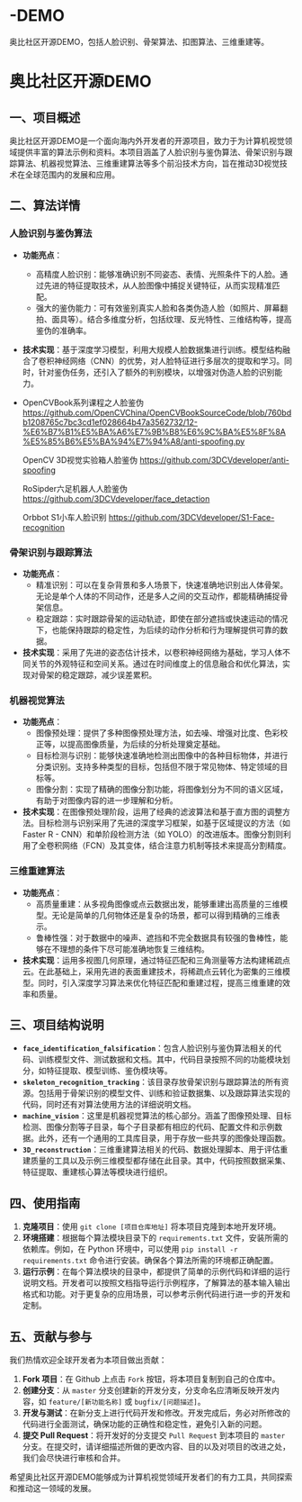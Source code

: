 # -DEMO
奥比社区开源DEMO，包括人脸识别、骨架算法、扣图算法、三维重建等。
# 奥比社区开源DEMO

## 一、项目概述
奥比社区开源DEMO是一个面向海内外开发者的开源项目，致力于为计算机视觉领域提供丰富的算法示例和资料。本项目涵盖了人脸识别与鉴伪算法、骨架识别与跟踪算法、机器视觉算法、三维重建算法等多个前沿技术方向，旨在推动3D视觉技术在全球范围内的发展和应用。

## 二、算法详情

### 人脸识别与鉴伪算法
- **功能亮点**：
    - 高精度人脸识别：能够准确识别不同姿态、表情、光照条件下的人脸。通过先进的特征提取技术，从人脸图像中捕捉关键特征，从而实现精准匹配。
    - 强大的鉴伪能力：可有效鉴别真实人脸和各类伪造人脸（如照片、屏幕翻拍、面具等）。结合多维度分析，包括纹理、反光特性、三维结构等，提高鉴伪的准确率。
- **技术实现**：基于深度学习模型，利用大规模人脸数据集进行训练。模型结构融合了卷积神经网络（CNN）的优势，对人脸特征进行多层次的提取和学习。同时，针对鉴伪任务，还引入了额外的判别模块，以增强对伪造人脸的识别能力。
- 
  OpenCVBook系列课程之人脸鉴伪
  https://github.com/OpenCVChina/OpenCVBookSourceCode/blob/760bdb1208765c7bc3cd1ef028664b47a3562732/12-%E6%B7%B1%E5%BA%A6%E7%9B%B8%E6%9C%BA%E5%8F%8A%E5%85%B6%E5%BA%94%E7%94%A8/anti-spoofing.py
  
  OpenCV 3D视觉实验箱人脸鉴伪
  https://github.com/3DCVdeveloper/anti-spoofing
  
  RoSipder六足机器人人脸鉴伪
  https://github.com/3DCVdeveloper/face_detaction
  
  Orbbot S1小车人脸识别
  https://github.com/3DCVdeveloper/S1-Face-recognition
  
  

### 骨架识别与跟踪算法
- **功能亮点**：
    - 精准识别：可以在复杂背景和多人场景下，快速准确地识别出人体骨架。无论是单个人体的不同动作，还是多人之间的交互动作，都能精确捕捉骨架信息。
    - 稳定跟踪：实时跟踪骨架的运动轨迹，即使在部分遮挡或快速运动的情况下，也能保持跟踪的稳定性，为后续的动作分析和行为理解提供可靠的数据。
- **技术实现**：采用了先进的姿态估计技术，以卷积神经网络为基础，学习人体不同关节的外观特征和空间关系。通过在时间维度上的信息融合和优化算法，实现对骨架的稳定跟踪，减少误差累积。

### 机器视觉算法
- **功能亮点**：
    - 图像预处理：提供了多种图像预处理方法，如去噪、增强对比度、色彩校正等，以提高图像质量，为后续的分析处理奠定基础。
    - 目标检测与识别：能够快速准确地检测出图像中的各种目标物体，并进行分类识别。支持多种类型的目标，包括但不限于常见物体、特定领域的目标等。
    - 图像分割：实现了精确的图像分割功能，将图像划分为不同的语义区域，有助于对图像内容的进一步理解和分析。
- **技术实现**：在图像预处理阶段，运用了经典的滤波算法和基于直方图的调整方法。目标检测与识别采用了先进的深度学习框架，如基于区域提议的方法（如 Faster R - CNN）和单阶段检测方法（如 YOLO）的改进版本。图像分割则利用了全卷积网络（FCN）及其变体，结合注意力机制等技术来提高分割精度。

### 三维重建算法
- **功能亮点**：
    - 高质量重建：从多视角图像或点云数据出发，能够重建出高质量的三维模型。无论是简单的几何物体还是复杂的场景，都可以得到精确的三维表示。
    - 鲁棒性强：对于数据中的噪声、遮挡和不完全数据具有较强的鲁棒性，能够在不理想的条件下尽可能准确地恢复三维结构。
- **技术实现**：运用多视图几何原理，通过特征匹配和三角测量等方法构建稀疏点云。在此基础上，采用先进的表面重建技术，将稀疏点云转化为密集的三维模型。同时，引入深度学习算法来优化特征匹配和重建过程，提高三维重建的效率和质量。

## 三、项目结构说明
- **`face_identification_falsification`**：包含人脸识别与鉴伪算法相关的代码、训练模型文件、测试数据和文档。其中，代码目录按照不同的功能模块划分，如特征提取、模型训练、鉴伪模块等。
- **`skeleton_recognition_tracking`**：该目录存放骨架识别与跟踪算法的所有资源。包括用于骨架识别的模型文件、训练和验证数据集、以及跟踪算法实现的代码，同时还有对算法使用方法的详细说明文档。
- **`machine_vision`**：这里是机器视觉算法的核心部分。涵盖了图像预处理、目标检测、图像分割等子目录，每个子目录都有相应的代码、配置文件和示例数据。此外，还有一个通用的工具库目录，用于存放一些共享的图像处理函数。
- **`3D_reconstruction`**：三维重建算法相关的代码、数据处理脚本、用于评估重建质量的工具以及示例三维模型都存储在此目录。其中，代码按照数据采集、特征提取、重建核心算法等模块进行组织。

## 四、使用指南
1. **克隆项目**：使用 `git clone [项目仓库地址]` 将本项目克隆到本地开发环境。
2. **环境搭建**：根据每个算法模块目录下的 `requirements.txt` 文件，安装所需的依赖库。例如，在 Python 环境中，可以使用 `pip install -r requirements.txt` 命令进行安装。确保各个算法所需的环境都正确配置。
3. **运行示例**：在每个算法模块的目录中，都提供了简单的示例代码和详细的运行说明文档。开发者可以按照文档指导运行示例程序，了解算法的基本输入输出格式和功能。对于更复杂的应用场景，可以参考示例代码进行进一步的开发和定制。

## 五、贡献与参与
我们热情欢迎全球开发者为本项目做出贡献：
1. **Fork 项目**：在 Github 上点击 `Fork` 按钮，将本项目复制到自己的仓库中。
2. **创建分支**：从 `master` 分支创建新的开发分支，分支命名应清晰反映开发内容，如 `feature/[新功能名称]` 或 `bugfix/[问题描述]`。
3. **开发与测试**：在新分支上进行代码开发和修改。开发完成后，务必对所修改的代码进行全面测试，确保功能的正确性和稳定性，避免引入新的问题。
4. **提交 Pull Request**：将开发好的分支提交 `Pull Request` 到本项目的 `master` 分支。在提交时，请详细描述所做的更改内容、目的以及对项目的改进之处，我们会尽快进行审核和合并。



希望奥比社区开源DEMO能够成为计算机视觉领域开发者们的有力工具，共同探索和推动这一领域的发展。
